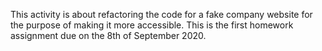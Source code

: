 This activity is about refactoring the code for a fake company website for the purpose of making it more accessible. This is the first homework assignment due on the 8th of September 2020.
